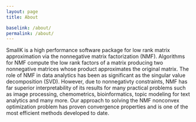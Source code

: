 ```yaml
---
layout: page
title: About

baselink: /about/
permalink: /about/
---
```


SmallK is a high performance software package for low rank matrix approximation via the nonnegative matrix factorization (NMF). Algorithms for NMF compute the low rank factors of a matrix producing 
two nonnegative matrices whose product approximates the original matrix. 
The role of NMF in data analytics has been as significant as the singular value decomposition (SVD). However, due to 
nonnegativty constraints, NMF has far superior interpretability of its results for many practical problems such as image processing, chemometrics, bioinformatics, topic modeling for text analytics and many more.
Our approach to solving the NMF nonconvex optimization
problem has proven convergence properties and is one of the most efficient 
methods developed to date.
